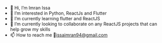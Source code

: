 - 👋 Hi, I’m Imran Issa
- 👀 I’m interested in Python, ReactJs and Flutter
- 🌱 I’m currently learning flutter and ReactJS
- 💞️ I’m currently looking to collaborate on any ReactJS projects that can help grow my skills
- 📫 How to reach me 📧issaimran94@gmail.com

<!---
ImzIssa/ImzIssa is a ✨ special ✨ repository because its `README.md` (this file) appears on your GitHub profile.
You can click the Preview link to take a look at your changes.
--->
